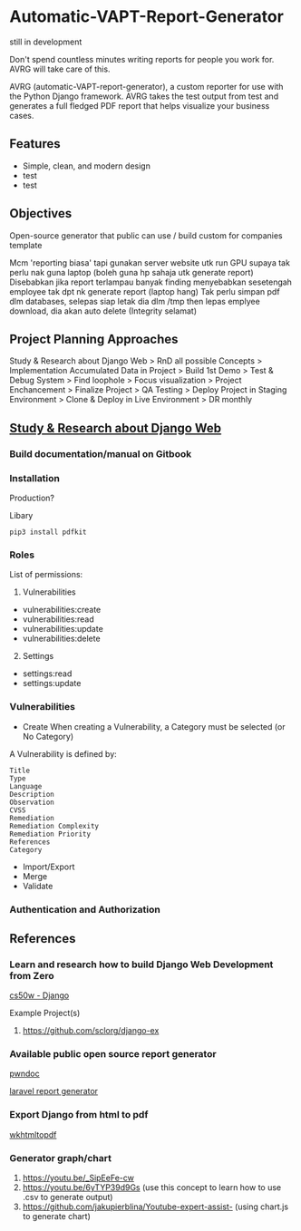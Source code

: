 # Automatic-VAPT-Report-Generator
still in development

Don't spend countless minutes writing reports for people you work for. AVRG will take care of this.

AVRG (automatic-VAPT-report-generator), a custom reporter for use with the Python Django framework. AVRG takes the test output from test and generates a full fledged PDF report that helps visualize your business cases.

## Features
- Simple, clean, and modern design
- test
- test

## Objectives
Open-source generator that public can use / build custom for companies template

Mcm 'reporting biasa' tapi gunakan server website utk run GPU supaya tak perlu nak guna laptop (boleh guna hp sahaja utk generate report)
Disebabkan jika report terlampau banyak finding menyebabkan sesetengah employee tak dpt nk generate report (laptop hang)
Tak perlu simpan pdf dlm databases, selepas siap letak dia dlm /tmp then lepas emplyee download, dia akan auto delete (Integrity selamat)

## Project Planning Approaches
Study & Research about Django Web > RnD all possible Concepts > Implementation Accumulated Data in Project > Build 1st Demo > Test & Debug System > Find loophole > Focus visualization > Project Enchancement > Finalize Project > QA Testing > Deploy Project in Staging Environment > Clone & Deploy in Live Environment > DR monthly

## [Study & Research about Django Web](https://github.com/g3nj1z/Jom-Belajar-Django)

### Build documentation/manual on Gitbook

### Installation
Production?

Libary

    pip3 install pdfkit

### Roles
List of permissions:
1. Vulnerabilities
- vulnerabilities:create
- vulnerabilities:read
- vulnerabilities:update
- vulnerabilities:delete

2. Settings
- settings:read
- settings:update

### Vulnerabilities
- Create
When creating a Vulnerability, a Category must be selected (or No Category)

A Vulnerability is defined by:

    Title
    Type
    Language
    Description
    Observation
    CVSS
    Remediation
    Remediation Complexity
    Remediation Priority
    References
    Category
    
- Import/Export
- Merge
- Validate

### Authentication and Authorization

## References

### Learn and research how to build Django Web Development from Zero
[cs50w - Django](https://youtu.be/w8q0C-C1js4)

Example Project(s)
1. https://github.com/sclorg/django-ex

### Available public open source report generator
[pwndoc](https://github.com/pwndoc/pwndoc)

[laravel report generator](https://github.com/Jimmy-JS/laravel-report-generator)

### Export Django from html to pdf
[wkhtmltopdf](https://ourcodeworld.com/articles/read/241/how-to-create-a-pdf-from-html-in-django)

### Generator graph/chart
1. https://youtu.be/_SipEeFe-cw 
2. https://youtu.be/6yTYP39d9Gs (use this concept to learn how to use .csv to generate output)
3. https://github.com/jakupierblina/Youtube-expert-assist- (using chart.js to generate chart)
